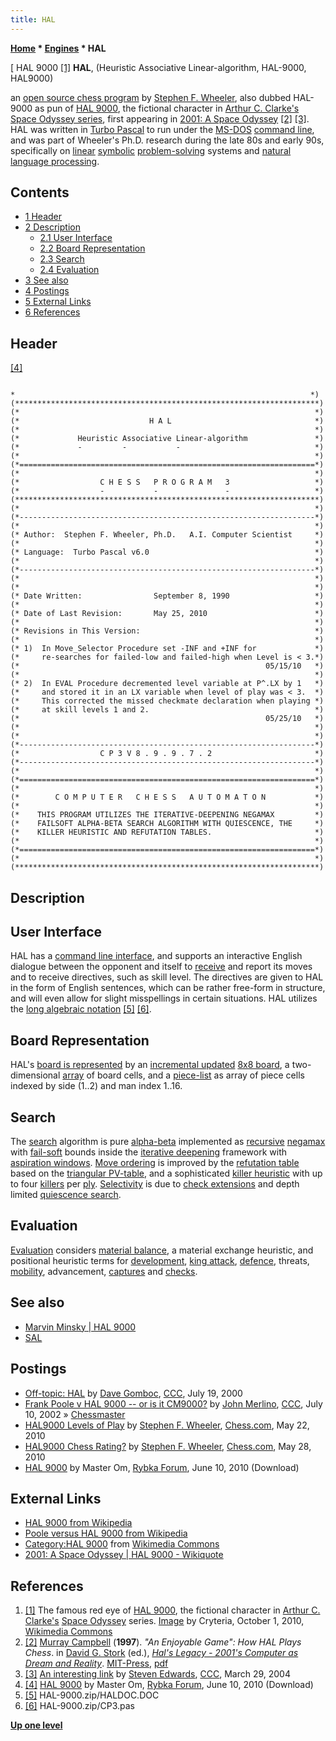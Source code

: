 ```yaml
---
title: HAL
---
```

**[Home](Home "Home") * [Engines](Engines "Engines") * HAL**

\[ HAL 9000 <a id="cite-note-1" href="#cite-ref-1">[1]</a>
**HAL**, (Heuristic Associative Linear-algorithm, HAL-9000, HAL9000)

an [open source chess program](Category:Open_Source "Category:Open Source") by [Stephen F. Wheeler](Stephen_F._Wheeler "Stephen F. Wheeler"), also dubbed HAL-9000 as pun of [HAL 9000](https://en.wikipedia.org/wiki/HAL_9000),
the fictional character in [Arthur C. Clarke's](Category:Arthur_C._Clarke "Category:Arthur C. Clarke") [Space Odyssey series](https://en.wikipedia.org/wiki/Space_Odyssey),
first appearing in [2001: A Space Odyssey](<https://en.wikipedia.org/wiki/2001:_A_Space_Odyssey_(film)>)
<a id="cite-note-2" href="#cite-ref-2">[2]</a>
<a id="cite-note-3" href="#cite-ref-3">[3]</a>.
HAL was written in [Turbo Pascal](Pascal#TurboPascal "Pascal") to run under the [MS-DOS](MS-DOS "MS-DOS") [command line](CLI "CLI"), and was part of Wheeler's Ph.D. research during the late 80s and early 90s,
specifically on [linear](https://en.wikipedia.org/wiki/Linearity) [symbolic](https://en.wikipedia.org/wiki/Symbolic_computation) [problem-solving](https://en.wikipedia.org/wiki/Problem_solving) systems and [natural language processing](https://en.wikipedia.org/wiki/Natural_language_processing).

## Contents

- [1 Header](#header)
- [2 Description](#description)
  - [2.1 User Interface](#user-interface)
  - [2.2 Board Representation](#board-representation)
  - [2.3 Search](#search)
  - [2.4 Evaluation](#evaluation)
- [3 See also](#see-also)
- [4 Postings](#postings)
- [5 External Links](#external-links)
- [6 References](#references)

## Header

<a id="cite-note-4" href="#cite-ref-4">[4]</a>

```

*                                                                  *)
(********************************************************************)
(*                                                                  *)
(*                             H A L                                *)
(*                                                                  *)
(*             Heuristic Associative Linear-algorithm               *)
(*             -         -           -                              *)
(*                                                                  *)
(*==================================================================*)
(*                                                                  *)
(*                  C H E S S   P R O G R A M   3                   *)
(*                  -           -               -                   *)
(********************************************************************)
(*                                                                  *)
(*------------------------------------------------------------------*)
(*                                                                  *)
(* Author:  Stephen F. Wheeler, Ph.D.   A.I. Computer Scientist     *)
(*                                                                  *)
(* Language:  Turbo Pascal v6.0                                     *)
(*                                                                  *)
(*------------------------------------------------------------------*)
(*                                                                  *)
(*                                                                  *)
(* Date Written:                September 8, 1990                   *)
(*                                                                  *)
(* Date of Last Revision:       May 25, 2010                        *)
(*                                                                  *)
(* Revisions in This Version:                                       *)
(*                                                                  *)
(* 1)  In Move_Selector Procedure set -INF and +INF for             *) 
(*     re-searches for failed-low and failed-high when Level is < 3.*)
(*                                                       05/15/10   *)
(*                                                                  *)
(* 2)  In EVAL Procedure decremented level variable at P^.LX by 1   *)
(*     and stored it in an LX variable when level of play was < 3.  *)
(*     This corrected the missed checkmate declaration when playing *)
(*     at skill levels 1 and 2.                                     *)                          
(*                                                       05/25/10   *)
(*                                                                  *)
(*                                                                  *)
(*------------------------------------------------------------------*)
(*                  C P 3 V 8 . 9 . 9 . 7 . 2                       *)
(*------------------------------------------------------------------*)
(*                                                                  *)
(*==================================================================*)
(*                                                                  *)
(*        C O M P U T E R   C H E S S   A U T O M A T O N           *)
(*                                                                  *)
(*    THIS PROGRAM UTILIZES THE ITERATIVE-DEEPENING NEGAMAX         *)
(*    FAILSOFT ALPHA-BETA SEARCH ALGORITHM WITH QUIESCENCE, THE     *)
(*    KILLER HEURISTIC AND REFUTATION TABLES.                       *)
(*                                                                  *)
(*==================================================================*)
(*                                                                  *)
(********************************************************************)

```

## Description

## User Interface

HAL has a [command line interface](CLI "CLI"), and supports an interactive English dialogue between the opponent and itself to [receive](Entering_Moves "Entering Moves") and report its moves and to receive directives, such as skill level. The directives are given to HAL in the form of English sentences, which can be rather free-form in structure, and will even allow for slight misspellings in certain situations. HAL utilizes the [long algebraic notation](Algebraic_Chess_Notation#LAN "Algebraic Chess Notation") <a id="cite-note-5" href="#cite-ref-5">[5]</a> <a id="cite-note-6" href="#cite-ref-6">[6]</a>.

## Board Representation

HAL's [board is represented](Board_Representation "Board Representation") by an [incremental updated](Incremental_Updates "Incremental Updates") [8x8 board](8x8_Board "8x8 Board"), a two-dimensional [array](Array "Array") of board cells, and a [piece-list](Piece-Lists "Piece-Lists") as array of piece cells indexed by side (1..2) and man index 1..16.

## Search

The [search](Search "Search") algorithm is pure [alpha-beta](Alpha-Beta "Alpha-Beta") implemented as [recursive](Recursion "Recursion") [negamax](Negamax "Negamax") with [fail-soft](Fail-Soft "Fail-Soft") bounds inside the [iterative deepening](Iterative_Deepening "Iterative Deepening") framework with [aspiration windows](Aspiration_Windows "Aspiration Windows"). [Move ordering](Move_Ordering "Move Ordering") is improved by the [refutation table](Refutation_Table "Refutation Table") based on the [triangular PV-table](Triangular_PV-Table "Triangular PV-Table"), and a sophisticated [killer heuristic](Killer_Heuristic "Killer Heuristic") with up to four [killers](Killer_Move "Killer Move") per [ply](Ply "Ply"). [Selectivity](Selectivity "Selectivity") is due to [check extensions](Check_Extensions "Check Extensions") and depth limited [quiescence search](Quiescence_Search "Quiescence Search").

## Evaluation

[Evaluation](Evaluation "Evaluation") considers [material balance](Material "Material"), a material exchange heuristic, and positional heuristic terms for [development](Development "Development"), [king attack](King_Safety "King Safety"), [defence](Square_Control "Square Control"), threats, [mobility](Mobility "Mobility"), advancement, [captures](Captures "Captures") and [checks](Check "Check").

## See also

- [Marvin Minsky | HAL 9000](Marvin_Minsky#HAL9000 "Marvin Minsky")
- [SAL](SAL "SAL")

## Postings

- [Off-topic: HAL](https://www.stmintz.com/ccc/index.php?id=120859) by [Dave Gomboc](Dave_Gomboc "Dave Gomboc"), [CCC](CCC "CCC"), July 19, 2000
- [Frank Poole v HAL 9000 -- or is it CM9000?](https://www.stmintz.com/ccc/index.php?id=239756) by [John Merlino](John_Merlino "John Merlino"), [CCC](CCC "CCC"), July 10, 2002 » [Chessmaster](Chessmaster "Chessmaster")
- [HAL9000 Levels of Play](https://www.chess.com/forum/view/general/hal9000-levels-of-play) by [Stephen F. Wheeler](Stephen_F._Wheeler "Stephen F. Wheeler"), [Chess.com](index.php?title=Chess.com&action=edit&redlink=1 "Chess.com (page does not exist)"), May 22, 2010
- [HAL9000 Chess Rating?](https://www.chess.com/forum/view/general/hal9000-chess-rating) by [Stephen F. Wheeler](Stephen_F._Wheeler "Stephen F. Wheeler"), [Chess.com](index.php?title=Chess.com&action=edit&redlink=1 "Chess.com (page does not exist)"), May 28, 2010
- [HAL 9000](http://rybkaforum.net/cgi-bin/rybkaforum/topic_show.pl?tid=17529) by Master Om, [Rybka Forum](Computer_Chess_Forums "Computer Chess Forums"), June 10, 2010 (Download)

## External Links

- [HAL 9000 from Wikipedia](https://en.wikipedia.org/wiki/HAL_9000)
- [Poole versus HAL 9000 from Wikipedia](https://en.wikipedia.org/wiki/Poole_versus_HAL_9000)
- [Category:HAL 9000](https://commons.wikimedia.org/wiki/Category:HAL_9000) from [Wikimedia Commons](https://en.wikipedia.org/wiki/Wikimedia_Commons)
- [2001: A Space Odyssey | HAL 9000 - Wikiquote](<https://en.wikiquote.org/wiki/2001:_A_Space_Odyssey_(film)#HAL_9000>)

## References

1. <a id="cite-ref-1" href="#cite-note-1">[1]</a> The famous red eye of [HAL 9000](https://en.wikipedia.org/wiki/HAL_9000), the fictional character in [Arthur C. Clarke's](Category:Arthur_C._Clarke "Category:Arthur C. Clarke") [Space Odyssey](https://en.wikipedia.org/wiki/Space_Odyssey) series. [Image](https://commons.wikimedia.org/wiki/File:HAL9000.svg) by Cryteria, October 1, 2010, [Wikimedia Commons](https://en.wikipedia.org/wiki/Wikimedia_Commons)
1. <a id="cite-ref-2" href="#cite-note-2">[2]</a> [Murray Campbell](Murray_Campbell "Murray Campbell") (**1997**). *"An Enjoyable Game": How HAL Plays Chess*. in [David G. Stork](https://mitpress.mit.edu/authors/david-g-stork) (ed.), *[Hal's Legacy - 2001's Computer as Dream and Reality](https://mitpress.mit.edu/books/hals-legacy)*. [MIT-Press](https://en.wikipedia.org/wiki/MIT_Press), [pdf](http://web.stanford.edu/class/sts145/Library/campbell.pdf)
1. <a id="cite-ref-3" href="#cite-note-3">[3]</a> [An interesting link](https://www.stmintz.com/ccc/index.php?id=357151) by [Steven Edwards](Steven_Edwards "Steven Edwards"), [CCC](CCC "CCC"), March 29, 2004
1. <a id="cite-ref-4" href="#cite-note-4">[4]</a> [HAL 9000](http://rybkaforum.net/cgi-bin/rybkaforum/topic_show.pl?tid=17529) by Master Om, [Rybka Forum](Computer_Chess_Forums "Computer Chess Forums"), June 10, 2010 (Download)
1. <a id="cite-ref-5" href="#cite-note-5">[5]</a> HAL-9000.zip/HALDOC.DOC
1. <a id="cite-ref-6" href="#cite-note-6">[6]</a> HAL-9000.zip/CP3.pas

**[Up one level](Engines "Engines")**

